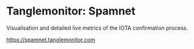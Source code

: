 # Tanglemonitor: Spamnet

Visualisation and detailed live metrics of the IOTA confirmation process.

https://spamnet.tanglemonitor.com
